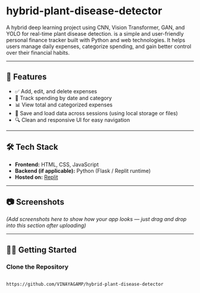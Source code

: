 # hybrid-plant-disease-detector
A hybrid deep learning project using CNN, Vision Transformer, GAN, and YOLO for real-time plant disease detection.
is a simple and user-friendly personal finance tracker built with Python and web technologies. It helps users manage daily expenses, categorize spending, and gain better control over their financial habits.

---

## 🚀 Features

- ✅ Add, edit, and delete expenses
- 📅 Track spending by date and category
- 📊 View total and categorized expenses
- 💾 Save and load data across sessions (using local storage or files)
- 🔍 Clean and responsive UI for easy navigation

---

## 🛠️ Tech Stack

- **Frontend:** HTML, CSS, JavaScript  
- **Backend (if applicable):** Python (Flask / Replit runtime)  
- **Hosted on:** [Replit](https://replit.com/@vinayagam02003/ExpenseStreamline)

---

## 📷 Screenshots

*(Add screenshots here to show how your app looks — just drag and drop into this section after uploading)*

---

## 🧑‍💻 Getting Started

### Clone the Repository
```bash

https://github.com/VINAYAGAMP/hybrid-plant-disease-detector
